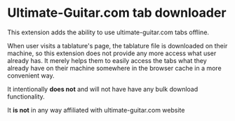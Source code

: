 # Ultimate-Guitar.com tab downloader

This extension adds the ability to use ultimate-guitar.com tabs offline.

When user visits a tablature's page, the tablature file is downloaded on their machine,
so this extension does not provide any more access what user already has.
It merely helps them to easily access the tabs what they already have on their
machine somewhere in the browser cache in a more convenient way.

It intentionally **does not** and will not have have any bulk download functionality.

It **is not** in any way affiliated with ultimate-guitar.com website
